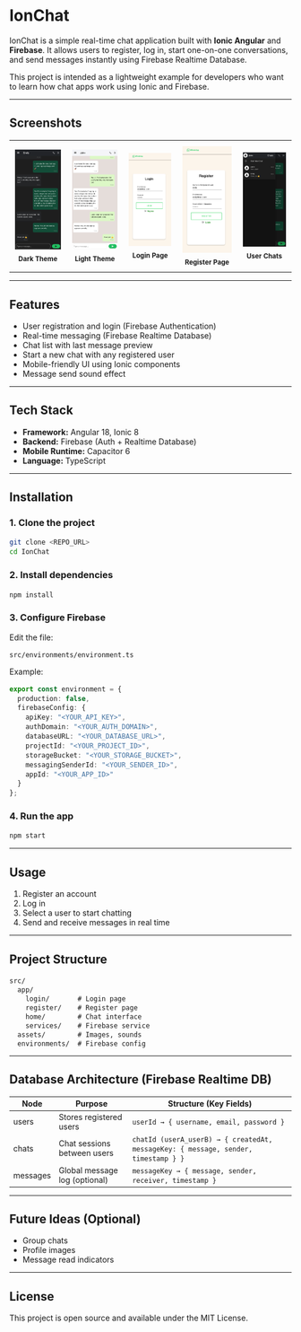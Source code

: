 

# IonChat

IonChat is a simple real-time chat application built with **Ionic Angular** and **Firebase**. It allows users to register, log in, start one-on-one conversations, and send messages instantly using Firebase Realtime Database.

This project is intended as a lightweight example for developers who want to learn how chat apps work using Ionic and Firebase.

---

## Screenshots

<div align="center">
  <table>
    <tr>
      <td align="center" style="padding:10px;">
        <img src="readme-assets/blackTheme.png" width="200"/><br/>
        <sub><strong>Dark Theme</strong></sub>
      </td>
      <td align="center" style="padding:10px;">
        <img src="readme-assets/whiteTheme.png" width="200"/><br/>
        <sub><strong>Light Theme</strong></sub>
      </td>
      <td align="center" style="padding:10px;">
        <img src="readme-assets/loginPage.png" width="200"/><br/>
        <sub><strong>Login Page</strong></sub>
      </td>
      <td align="center" style="padding:10px;">
        <img src="readme-assets/registerPage.png" width="200"/><br/>
        <sub><strong>Register Page</strong></sub>
      </td>
      <td align="center" style="padding:10px;">
        <img src="readme-assets/userChats.png" width="200"/><br/>
        <sub><strong>User Chats</strong></sub>
      </td>
    </tr>
  </table>
</div>


---

## Features
- User registration and login (Firebase Authentication)
- Real-time messaging (Firebase Realtime Database)
- Chat list with last message preview
- Start a new chat with any registered user
- Mobile-friendly UI using Ionic components
- Message send sound effect

---

## Tech Stack
- **Framework:** Angular 18, Ionic 8
- **Backend:** Firebase (Auth + Realtime Database)
- **Mobile Runtime:** Capacitor 6
- **Language:** TypeScript

---

## Installation

### 1. Clone the project
```bash
git clone <REPO_URL>
cd IonChat
````

### 2. Install dependencies

```bash
npm install
```

### 3. Configure Firebase

Edit the file:

```
src/environments/environment.ts
```

Example:

```ts
export const environment = {
  production: false,
  firebaseConfig: {
    apiKey: "<YOUR_API_KEY>",
    authDomain: "<YOUR_AUTH_DOMAIN>",
    databaseURL: "<YOUR_DATABASE_URL>",
    projectId: "<YOUR_PROJECT_ID>",
    storageBucket: "<YOUR_STORAGE_BUCKET>",
    messagingSenderId: "<YOUR_SENDER_ID>",
    appId: "<YOUR_APP_ID>"
  }
};
```

### 4. Run the app

```bash
npm start
```

---

## Usage

1. Register an account
2. Log in
3. Select a user to start chatting
4. Send and receive messages in real time

---

## Project Structure

```
src/
  app/
    login/       # Login page
    register/    # Register page
    home/        # Chat interface
    services/    # Firebase service
  assets/        # Images, sounds
  environments/  # Firebase config
```

---

## Database Architecture (Firebase Realtime DB)

| Node       | Purpose                      | Structure (Key Fields)                                                                 |
|------------|------------------------------|-----------------------------------------------------------------------------------------|
| users      | Stores registered users      | `userId → { username, email, password }`                                                |
| chats      | Chat sessions between users  | `chatId (userA_userB) → { createdAt, messageKey: { message, sender, timestamp } }`     |
| messages   | Global message log (optional)| `messageKey → { message, sender, receiver, timestamp }`                                 |

---

## Future Ideas (Optional)

* Group chats
* Profile images
* Message read indicators

---

## License

This project is open source and available under the MIT License.
